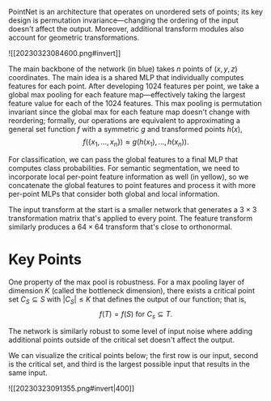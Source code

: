 PointNet is an architecture that operates on unordered sets of points; its key design is permutation invariance—changing the ordering of the input doesn't affect the output. Moreover, additional transform modules also account for geometric transformations.

![[20230323084600.png#invert]]

The main backbone of the network (in blue) takes $n$ points of $(x, y, z)$ coordinates. The main idea is a shared MLP that individually computes features for each point. After developing $1024$ features per point, we take a global max pooling for each feature map—effectively taking the largest feature value for each of the $1024$ features. This max pooling is permutation invariant since the global max for each feature map doesn't change with reordering; formally, our operations are equivalent to approximating a general set function $f$ with a symmetric $g$ and transformed points $h(x)$, $$f(\{x_1, \ldots, x_n\}) \approx g(h(x_1), \ldots, h(x_n)).$$

For classification, we can pass the global features to a final MLP that computes class probabilities. For semantic segmentation, we need to incorporate local per-point feature information as well (in yellow), so we concatenate the global features to point features and process it with more per-point MLPs that consider both global and local information.

The input transform at the start is a smaller network that generates a $3 \times 3$ transformation matrix that's applied to every point. The feature transform similarly produces a $64 \times 64$ transform that's close to orthonormal.

# Key Points
One property of the max pool is robustness. For a max pooling layer of dimension $K$ (called the bottleneck dimension), there exists a critical point set $C_S \subseteq S$ with $\vert C_S \vert \leq K$ that defines the output of our function; that is, $$f(T) = f(S) \text{ for } C_s \subseteq T.$$

The network is similarly robust to some level of input noise where adding additional points outside of the critical set doesn't affect the output.

We can visualize the critical points below; the first row is our input, second is the critical set, and third is the largest possible input that results in the same input.

![[20230323091355.png#invert|400]]